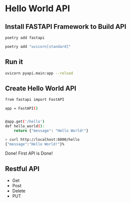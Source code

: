 # Hello World API

## Install FASTAPI Framework to Build API

```sh
poetry add fastapi
```

```sh
poetry add "uvicorn[standard]"
```

## Run it 

```sh
uvicorn pyapi.main:app --reload
```

## Create Hello World API

```sh
from fastapi import FastAPI

app = FastAPI()


@app.get('/hello')
def hello_world():
    return {"message": "Hello World!"}
```

```sh
> curl http://localhost:8000/hello
{"message":"Hello World!"}%
```

Done! First API is Done!


## Restful API

- Get
- Post
- Delete
- PUT

```sh

```
